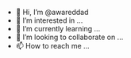 - 👋 Hi, I’m @awareddad
- 👀 I’m interested in ...
- 🌱 I’m currently learning ...
- 💞️ I’m looking to collaborate on ...
- 📫 How to reach me ...

<!---
awareddad/awareddad is a ✨ special ✨ repository because its `README.md` (this file) appears on your GitHub profile.
You can click the Preview link to take a look at your changes.
--->
